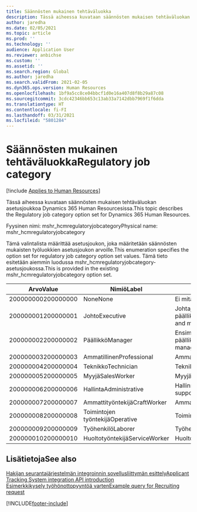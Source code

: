 ```yaml
---
title: Säännösten mukainen tehtäväluokka
description: Tässä aiheessa kuvataan säännösten mukaisen tehtäväluokan asetusjoukkoa Dynamics 365 Human Resourcesissa.
author: jaredha
ms.date: 02/05/2021
ms.topic: article
ms.prod: ''
ms.technology: ''
audience: Application User
ms.reviewer: anbichse
ms.custom: ''
ms.assetid: ''
ms.search.region: Global
ms.author: jaredha
ms.search.validFrom: 2021-02-05
ms.dyn365.ops.version: Human Resources
ms.openlocfilehash: 1bf9a5cc8ce04bbcf1d0e16a407d8f8b29a87c08
ms.sourcegitcommit: 3cdc42346bb653c13ab33a7142dbb7969f1f6dda
ms.translationtype: HT
ms.contentlocale: fi-FI
ms.lasthandoff: 03/31/2021
ms.locfileid: "5801284"
---
```

# <a name="regulatory-job-category"></a><span data-ttu-id="08b6e-103">Säännösten mukainen tehtäväluokka</span><span class="sxs-lookup"><span data-stu-id="08b6e-103">Regulatory job category</span></span>

[!include [Applies to Human Resources](../includes/applies-to-hr.md)]

<span data-ttu-id="08b6e-104">Tässä aiheessa kuvataan säännösten mukaisen tehtäväluokan asetusjoukkoa Dynamics 365 Human Resourcesissa.</span><span class="sxs-lookup"><span data-stu-id="08b6e-104">This topic describes the Regulatory job category option set for Dynamics 365 Human Resources.</span></span>

<span data-ttu-id="08b6e-105">Fyysinen nimi: mshr_hcmregulatoryjobcategory</span><span class="sxs-lookup"><span data-stu-id="08b6e-105">Physical name: mshr_hcmregulatoryjobcategory</span></span>

<span data-ttu-id="08b6e-106">Tämä valintalista määrittää asetusjoukon, joka määritetään säännösten mukaisten työluokkien asetusjoukon arvoille.</span><span class="sxs-lookup"><span data-stu-id="08b6e-106">This enumeration specifies the option set for regulatory job category option set values.</span></span> <span data-ttu-id="08b6e-107">Tämä tieto esitetään aiemmin luodussa mshr_hcmregulatoryjobcategory-asetusjoukossa.</span><span class="sxs-lookup"><span data-stu-id="08b6e-107">This is provided in the existing mshr_hcmregulatoryjobcategory option set.</span></span>

| <span data-ttu-id="08b6e-108">Arvo</span><span class="sxs-lookup"><span data-stu-id="08b6e-108">Value</span></span> | <span data-ttu-id="08b6e-109">Nimiö</span><span class="sxs-lookup"><span data-stu-id="08b6e-109">Label</span></span> | <span data-ttu-id="08b6e-110">kuvaus</span><span class="sxs-lookup"><span data-stu-id="08b6e-110">Description</span></span> |
| --- | --- | --- |
| <span data-ttu-id="08b6e-111">200000000</span><span class="sxs-lookup"><span data-stu-id="08b6e-111">200000000</span></span> | <span data-ttu-id="08b6e-112">None</span><span class="sxs-lookup"><span data-stu-id="08b6e-112">None</span></span> | <span data-ttu-id="08b6e-113">Ei mitään.</span><span class="sxs-lookup"><span data-stu-id="08b6e-113">None.</span></span> |
| <span data-ttu-id="08b6e-114">200000001</span><span class="sxs-lookup"><span data-stu-id="08b6e-114">200000001</span></span> | <span data-ttu-id="08b6e-115">Johto</span><span class="sxs-lookup"><span data-stu-id="08b6e-115">Executive</span></span> | <span data-ttu-id="08b6e-116">Johtajat / ylemmän tason päälliköt.</span><span class="sxs-lookup"><span data-stu-id="08b6e-116">Executive/Senior level officials and managers.</span></span> |
| <span data-ttu-id="08b6e-117">200000002</span><span class="sxs-lookup"><span data-stu-id="08b6e-117">200000002</span></span> | <span data-ttu-id="08b6e-118">Päällikkö</span><span class="sxs-lookup"><span data-stu-id="08b6e-118">Manager</span></span> | <span data-ttu-id="08b6e-119">Ensimmäisen ja keskitason päälliköt.</span><span class="sxs-lookup"><span data-stu-id="08b6e-119">First/Mid level officials and managers.</span></span> |
| <span data-ttu-id="08b6e-120">200000003</span><span class="sxs-lookup"><span data-stu-id="08b6e-120">200000003</span></span> | <span data-ttu-id="08b6e-121">Ammatillinen</span><span class="sxs-lookup"><span data-stu-id="08b6e-121">Professional</span></span> | <span data-ttu-id="08b6e-122">Ammattilaiset.</span><span class="sxs-lookup"><span data-stu-id="08b6e-122">Professionals.</span></span> |
| <span data-ttu-id="08b6e-123">200000004</span><span class="sxs-lookup"><span data-stu-id="08b6e-123">200000004</span></span> | <span data-ttu-id="08b6e-124">Teknikko</span><span class="sxs-lookup"><span data-stu-id="08b6e-124">Technician</span></span> | <span data-ttu-id="08b6e-125">Teknikot.</span><span class="sxs-lookup"><span data-stu-id="08b6e-125">Technicians.</span></span> |
| <span data-ttu-id="08b6e-126">200000005</span><span class="sxs-lookup"><span data-stu-id="08b6e-126">200000005</span></span> | <span data-ttu-id="08b6e-127">Myyjä</span><span class="sxs-lookup"><span data-stu-id="08b6e-127">SalesWorker</span></span> | <span data-ttu-id="08b6e-128">Myyjät.</span><span class="sxs-lookup"><span data-stu-id="08b6e-128">Sales workers.</span></span> |
| <span data-ttu-id="08b6e-129">200000006</span><span class="sxs-lookup"><span data-stu-id="08b6e-129">200000006</span></span> | <span data-ttu-id="08b6e-130">Hallinta</span><span class="sxs-lookup"><span data-stu-id="08b6e-130">Administrative</span></span> | <span data-ttu-id="08b6e-131">Hallinnon tukityöntekijät.</span><span class="sxs-lookup"><span data-stu-id="08b6e-131">Administrative support workers.</span></span> |
| <span data-ttu-id="08b6e-132">200000007</span><span class="sxs-lookup"><span data-stu-id="08b6e-132">200000007</span></span> | <span data-ttu-id="08b6e-133">Ammattityöntekijä</span><span class="sxs-lookup"><span data-stu-id="08b6e-133">CraftWorker</span></span> | <span data-ttu-id="08b6e-134">Ammattityöntekijät.</span><span class="sxs-lookup"><span data-stu-id="08b6e-134">Craft workers.</span></span> |
| <span data-ttu-id="08b6e-135">200000008</span><span class="sxs-lookup"><span data-stu-id="08b6e-135">200000008</span></span> | <span data-ttu-id="08b6e-136">Toimintojen työntekijä</span><span class="sxs-lookup"><span data-stu-id="08b6e-136">Operative</span></span> | <span data-ttu-id="08b6e-137">Toimintojen työntekijät.</span><span class="sxs-lookup"><span data-stu-id="08b6e-137">Operatives.</span></span> |
| <span data-ttu-id="08b6e-138">200000009</span><span class="sxs-lookup"><span data-stu-id="08b6e-138">200000009</span></span> | <span data-ttu-id="08b6e-139">Työhenkilö</span><span class="sxs-lookup"><span data-stu-id="08b6e-139">Laborer</span></span> | <span data-ttu-id="08b6e-140">Työhenkilöt/avustajat.</span><span class="sxs-lookup"><span data-stu-id="08b6e-140">Laborers/Helpers.</span></span> |
| <span data-ttu-id="08b6e-141">200000010</span><span class="sxs-lookup"><span data-stu-id="08b6e-141">200000010</span></span> | <span data-ttu-id="08b6e-142">Huoltotyöntekijä</span><span class="sxs-lookup"><span data-stu-id="08b6e-142">ServiceWorker</span></span> | <span data-ttu-id="08b6e-143">Huoltotyöntekijät.</span><span class="sxs-lookup"><span data-stu-id="08b6e-143">Service workers.</span></span> |

## <a name="see-also"></a><span data-ttu-id="08b6e-144">Lisätietoja</span><span class="sxs-lookup"><span data-stu-id="08b6e-144">See also</span></span>

[<span data-ttu-id="08b6e-145">Hakijan seurantajärjestelmän integroinnin sovellusliittymän esittely</span><span class="sxs-lookup"><span data-stu-id="08b6e-145">Applicant Tracking System integration API introduction</span></span>](hr-admin-integration-ats-api-introduction.md)<br>
[<span data-ttu-id="08b6e-146">Esimerkkikysely työhönottopyyntöä varten</span><span class="sxs-lookup"><span data-stu-id="08b6e-146">Example query for Recruiting request</span></span>](hr-admin-integration-ats-api-recruiting-request-example-query.md)


[!INCLUDE[footer-include](../includes/footer-banner.md)]